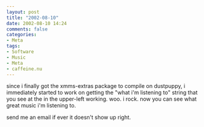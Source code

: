 ```yaml
---
layout: post
title: "2002-08-10"
date: 2002-08-10 14:24
comments: false
categories:
- Meta
tags:
- Software
- Music
- Meta
- caffeine.nu
---
```

since i finally got the xmms-extras package to compile on dustpuppy, i immediately started to work on getting the "what i'm listening to" string that you see at the in the upper-left working.  woo. i rock. now you can see what great music i'm listening to.

send me an email if ever it doesn't show up right.
